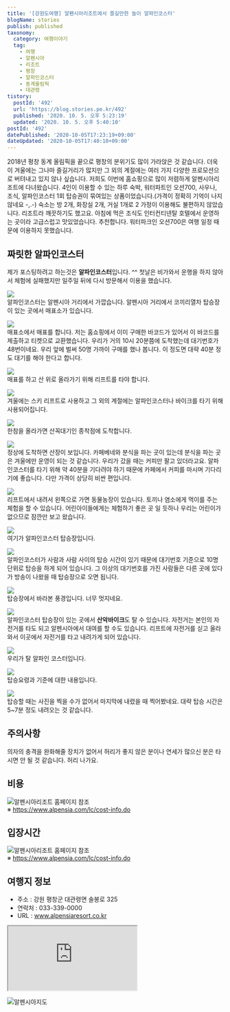 ```yaml
---
title: '[강원도여행] 알펜시아리조트에서 즐길만한 놀이 알파인코스터'
blogName: stories
publish: published
taxonomy:
  category: 여행이야기
  tag:
    - 여행
    - 알펜시아
    - 리조트
    - 평창
    - 알파인코스터
    - 동계올림픽
    - 대관령
tistory:
  postId: '492'
  url: 'https://blog.stories.pe.kr/492'
  published: '2020. 10. 5. 오후 5:23:19'
  updated: '2020. 10. 5. 오후 5:40:10'
postId: '492'
datePublished: '2020-10-05T17:23:19+09:00'
dateUpdated: '2020-10-05T17:40:10+09:00'
---
```



2018년 평창 동계 올림픽을 끝으로 평창의 분위기도 많이 가라앉은 것 같습니다. 더욱이 겨울에는 그나마 즐길거리가 많지만 그 외의 계절에는 여러 가지 다양한 프로모션으로 버텨내고 있지 않나 싶습니다. 저희도 이번에 홈쇼핑으로 많이 저렴하게 알펜시아리조트에 다녀왔습니다. 4인이 이용할 수 있는 하루 숙박, 워터파트인 오션700, 사우나, 조식, 알파인코스터 1회 탑승권이 묶여있는 상품이었습니다.(가격이 정확히 기억이 나지 않네요 -,.-) 숙소는 방 2개, 화장실 2개, 거실 1개로 2 가정이 이용해도 불편하지 않았습니다. 리조트라 깨끗하기도 했고요. 아침에 먹은 조식도 인터컨티넨탈 호텔에서 운영하는 곳이라 고급스럽고 맛있었습니다. 추천합니다. 워터파크인 오션700은 여행 일정 때문에 이용하지 못했습니다.  


## 짜릿한 알파인코스터

제가 포스팅하려고 하는것은 **알파인코스터**입니다. ^^ 첫날은 비가와서 운행을 하지 않아서 체험에 실패했지만 일주일 뒤에 다시 방문해서 이용을 했습니다. 

![](./images/20201001_110553-01.jpeg)   
알파인코스터는 알펜시아 거리에서 가깝습니다. 알펜시아 거리에서 코끼리열차 탑승장이 있는 곳에서 매표소가 있습니다. 


![](./images/20201001_100848-01.jpeg)  
매표소에서 매표를 합니다. 저는 홈쇼핑에서 이미 구매한 바코드가 있어서 이 바코드를 제출하고 티켓으로 교환했습니다. 우리가 거의 10시 20분쯤에 도착했는데 대기번호가 48번이네요. 우리 앞에 벌써 50명 가까이 구매를 했나 봅니다. 이 정도면 대략 40분 정도 대기를 해야 한다고 합니다. 

![](./images/20201001_110409-01.jpeg)  
매표를 하고 산 위로 올라가기 위해 리프트를 타야 합니다.

![](./images/20201001_101106-01.jpeg)  
 겨울에는 스키 리프트로 사용하고 그 외의 계절에는 알파인코스터나 바이크를 타기 위해 사용되어집니다.  

![](./images/20201001_101602-01.jpeg)  
한참을 올라가면 산꼭대기인 종착점에 도착합니다.  

![](./images/20201001_101715-01.jpeg)  
정상에 도착하면 산장이 보입니다. 카페베네와 분식을 파는 곳이 있는데 분식을 파는 곳은 겨울에만 운영이 되는 것 같습니다. 우리가 갔을 때는 커피만 팔고 있더라고요.
알파인코스터를 타기 위해 약 40분을 기다려야 하기 때문에 카페에서 커피를 마시며 기다리기에 좋습니다. 다만 가격이 상당히 비싼 편입니다. 

![](./images/20201001_102102-01.jpeg)  
리프트에서 내려서 왼쪽으로 가면 동물농장이 있습니다. 토끼나 염소에게 먹이를 주는 체험을 할 수 있습니다. 어린아이들에게는 체험하기 좋은 곳 일 듯하나 우리는 어린이가 없으므로 잠깐만 보고 왔습니다. 

![](./images/20201001_101726-01.jpeg)  
여기가 알파인코스터 탑승장입니다.   

![](./images/20201001_101748-01.jpeg)  
알파인코스터가 사람과 사람 사이의 탑승 시간이 있기 때문에 대기번호 기준으로 10명 단위로 탑승을 하게 되어 있습니다. 그 이상의 대기번호를 가진 사람들은 다른 곳에 있다가 방송이 나왔을 때 탑승장으로 오면 됩니다.   

![](./images/20201001_102511-01.jpeg)  
탑승장에서 바라본 풍경입니다. 너무 멋지네요.  

![](./images/20201001_102656-01.jpeg)  
알파인코스터 탑승장이 있는 곳에서 **산악바이크**도 탈 수 있습니다. 자전거는 본인의 자전거를 타도 되고 알펜시아에서 대여를 할 수도 있습니다. 리프트에 자전거를 싣고 올라와서 이곳에서 자전거를 타고 내려가게 되어 있습니다. 

![](./images/20201001_104909-01.jpeg)  
우리가 탈  알파인 코스터입니다.   

![](./images/20201001_105406-01.jpeg)  
탑승요령과 기준에 대한 내용입니다.  

![](./images/20201001_110153-01.jpeg)  
탑승할 때는 사진을 찍을 수가 없어서 마지막에 내렸을 때 찍어봤네요. 
대략 탑승 시간은 5~7분 정도 내려오는 것 같습니다. 

## 주의사항  
의자의 충격을 완화해줄 장치가 없어서 허리가 좋지 않은 분이나 연세가 많으신 분은 타시면 안 될 것 같습니다. 허리 나가요.  

## 비용  
![알펜시아리조트 홈페이지 참조](images/2020-10-05-17-15-59.png)   
※ https://www.alpensia.com/lc/cost-info.do  


## 입장시간  
![알펜시아리조트 홈페이지 참조](images/2020-10-05-17-16-57.png)    
※ https://www.alpensia.com/lc/cost-info.do 

## 여행지 정보  
- 주소 : 강원 평창군 대관령면 솔봉로 325    
- 연락처 : 033-339-0000   
- URL : www.alpensiaresort.co.kr  
<div class='embed-responsive embed-responsive-16by9'>
    <iframe src='https://www.google.com/maps/embed?pb=!1m18!1m12!1m3!1d6889.116507506962!2d128.6684245943235!3d37.656865125881744!2m3!1f0!2f0!3f0!3m2!1i1024!2i768!4f13.1!3m3!1m2!1s0x35618a8a824a04bd%3A0x73d3f697fded26e7!2z7JWM7Y6c7Iuc7JWE66as7KGw7Yq47Iqk7YKk7J6lJuyVjO2MjOyduOy9lOyKpO2EsA!5e0!3m2!1sko!2skr!4v1601886088876!5m2!1sko!2skr' class='embed-responsive-item' allowfullscreen></iframe>
</div>

 ![알펜시아지도](./images/20201001_102235-01.jpeg)
